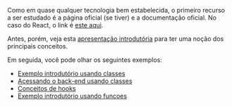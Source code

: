 Como em quase qualquer tecnologia bem estabelecida, o primeiro recurso a ser estudado é a página oficial (se tiver) e a documentação oficial. No caso do React, o link é [este aqui](https://pt-br.reactjs.org/).

Antes, porém, veja esta [apresentação introdutória](https://www.canva.com/design/DAFYI3D2Ypo/FGIPVTJOe0li_xxom8mBJQ/view?utm_content=DAFYI3D2Ypo&utm_campaign=designshare&utm_medium=link&utm_source=publishsharelink) para ter uma noção dos principais conceitos.

Em seguida, você pode olhar os seguintes exemplos:

* [Exemplo introdutório usando classes](./exemploIntrodutorioClasses.md)
* [Acessando o back-end usando classes](./acessandoBackendClasses.md)
* [Conceitos de hooks](./conceitosHooks.md)
* [Exemplo introdutório usando funcoes](./exemploIntrodutorioFuncoes.md)
